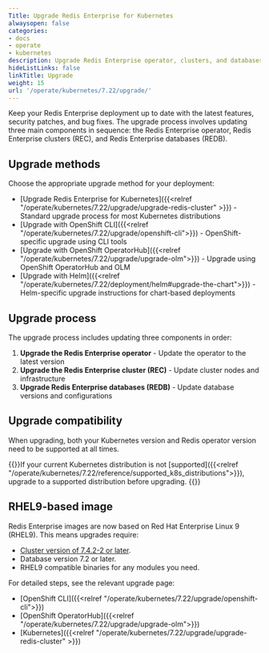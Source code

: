```yaml
---
Title: Upgrade Redis Enterprise for Kubernetes
alwaysopen: false
categories:
- docs
- operate
- kubernetes
description: Upgrade Redis Enterprise operator, clusters, and databases on Kubernetes.
hideListLinks: false
linkTitle: Upgrade
weight: 15
url: '/operate/kubernetes/7.22/upgrade/'
---
```


Keep your Redis Enterprise deployment up to date with the latest features, security patches, and bug fixes. The upgrade process involves updating three main components in sequence: the Redis Enterprise operator, Redis Enterprise clusters (REC), and Redis Enterprise databases (REDB).

## Upgrade methods

Choose the appropriate upgrade method for your deployment:

- [Upgrade Redis Enterprise for Kubernetes]({{<relref "/operate/kubernetes/7.22/upgrade/upgrade-redis-cluster" >}}) - Standard upgrade process for most Kubernetes distributions
- [Upgrade with OpenShift CLI]({{<relref "/operate/kubernetes/7.22/upgrade/openshift-cli">}}) - OpenShift-specific upgrade using CLI tools
- [Upgrade with OpenShift OperatorHub]({{<relref "/operate/kubernetes/7.22/upgrade/upgrade-olm">}}) - Upgrade using OpenShift OperatorHub and OLM
- [Upgrade with Helm]({{<relref "/operate/kubernetes/7.22/deployment/helm#upgrade-the-chart">}}) - Helm-specific upgrade instructions for chart-based deployments

## Upgrade process

The upgrade process includes updating three components in order:

1. **Upgrade the Redis Enterprise operator** - Update the operator to the latest version
2. **Upgrade the Redis Enterprise cluster (REC)** - Update cluster nodes and infrastructure
3. **Upgrade Redis Enterprise databases (REDB)** - Update database versions and configurations

## Upgrade compatibility

When upgrading, both your Kubernetes version and Redis operator version need to be supported at all times.

{{<warning>}}If your current Kubernetes distribution is not [supported]({{<relref "/operate/kubernetes/7.22/reference/supported_k8s_distributions">}}), upgrade to a supported distribution before upgrading. {{</warning>}}

## RHEL9-based image

Redis Enterprise images are now based on Red Hat Enterprise Linux 9 (RHEL9). This means upgrades require:

- [Cluster version of 7.4.2-2 or later](https://redis.io/docs/latest/operate/kubernetes/7.4.6/upgrade/).
- Database version 7.2 or later.
- RHEL9 compatible binaries for any modules you need.

For detailed steps, see the relevant upgrade page:

- [OpenShift CLI]({{<relref "/operate/kubernetes/7.22/upgrade/openshift-cli">}})
- [OpenShift OperatorHub]({{<relref "/operate/kubernetes/7.22/upgrade/upgrade-olm">}})
- [Kubernetes]({{<relref "/operate/kubernetes/7.22/upgrade/upgrade-redis-cluster" >}})